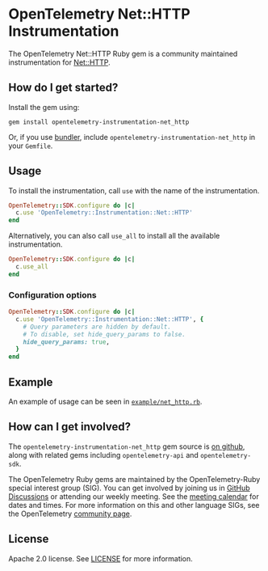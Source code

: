# OpenTelemetry Net::HTTP Instrumentation

The OpenTelemetry Net::HTTP Ruby gem is a community maintained instrumentation for [Net::HTTP][net-http-home]. 

## How do I get started?

Install the gem using:

```
gem install opentelemetry-instrumentation-net_http
```

Or, if you use [bundler][bundler-home], include `opentelemetry-instrumentation-net_http` in your `Gemfile`.

## Usage

To install the instrumentation, call `use` with the name of the instrumentation.

```ruby
OpenTelemetry::SDK.configure do |c|
  c.use 'OpenTelemetry::Instrumentation::Net::HTTP'
end
```

Alternatively, you can also call `use_all` to install all the available instrumentation.

```ruby
OpenTelemetry::SDK.configure do |c|
  c.use_all
end
```

### Configuration options

```ruby
OpenTelemetry::SDK.configure do |c|
  c.use 'OpenTelemetry::Instrumentation::Net::HTTP', {
    # Query parameters are hidden by default.
    # To disable, set hide_query_params to false.
    hide_query_params: true,
  }
end
```

## Example

An example of usage can be seen in [`example/net_http.rb`](https://github.com/open-telemetry/opentelemetry-ruby/blob/main/instrumentation/net_http/example/net_http.rb).

## How can I get involved?

The `opentelemetry-instrumentation-net_http` gem source is [on github][repo-github], along with related gems including `opentelemetry-api` and `opentelemetry-sdk`.

The OpenTelemetry Ruby gems are maintained by the OpenTelemetry-Ruby special interest group (SIG). You can get involved by joining us in [GitHub Discussions][discussions-url] or attending our weekly meeting. See the [meeting calendar][community-meetings] for dates and times. For more information on this and other language SIGs, see the OpenTelemetry [community page][ruby-sig].

## License

Apache 2.0 license. See [LICENSE][license-github] for more information.

[net-http-home]: https://docs.ruby-lang.org/en/2.0.0/Net/HTTP.html
[bundler-home]: https://bundler.io
[repo-github]: https://github.com/open-telemetry/opentelemetry-ruby
[license-github]: https://github.com/open-telemetry/opentelemetry-ruby/blob/main/LICENSE
[ruby-sig]: https://github.com/open-telemetry/community#ruby-sig
[community-meetings]: https://github.com/open-telemetry/community#community-meetings
[discussions-url]: https://github.com/open-telemetry/opentelemetry-ruby/discussions

